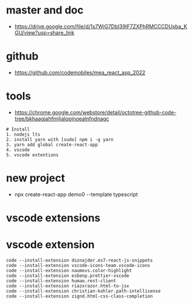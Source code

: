 # master and doc

- https://drive.google.com/file/d/1s7WjG7DbI39jF7ZXPhRMCCCDUsba_KGU/view?usp=share_link

# github

- https://github.com/codemobiles/mea_react_asp_2022

# tools

- https://chrome.google.com/webstore/detail/octotree-github-code-tree/bkhaagjahfmjljalopjnoealnfndnagc

```
# Install
1. nodejs lts
2. install yarn with [sudo] npm i -g yarn
3. yarn add global create-react-app
4. vscode
5. vscode extentions
```

# new project

- npx create-react-app demo0 --template typescript

# vscode extensions

# vscode extension

```
code --install-extension dsznajder.es7-react-js-snippets
code --install-extension vscode-icons-team.vscode-icons
code --install-extension naumovs.color-highlight
code --install-extension esbenp.prettier-vscode
code --install-extension humao.rest-client
code --install-extension riazxrazor.html-to-jsx
code --install-extension christian-kohler.path-intellisense
code --install-extension zignd.html-css-class-completion
```
